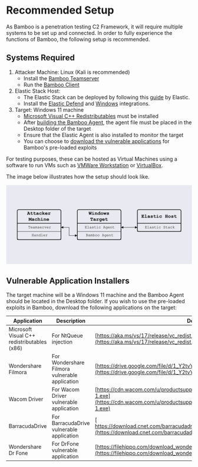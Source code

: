# Recommended Setup

As Bamboo is a penetration testing C2 Framework, it will require multiple systems to be set up and connected. In order to fully experience the functions of Bamboo, the following setup is recommended.

## Systems Required

1. Attacker Machine: Linux (Kali is recommended)
   - Install the [Bamboo Teamserver](installation/teamserver-setup.md)
   - Run the [Bamboo Client](using_bamboo_client.md)
2. Elastic Stack Host:
   - The Elastic Stack can be deployed by following this [guide](https://www.elastic.co/guide/en/elastic-stack/current/installing-stack-demo-self.html) by Elastic.
   - Install the [Elastic Defend](https://www.elastic.co/guide/en/security/current/install-endpoint.html) and [Windows](https://www.elastic.co/docs/current/integrations/windows) integrations.
3. Target: Windows 11 machine
   - [Microsoft Visual C++ Redistributables](https://aka.ms/vs/17/release/vc_redist.x86.exe) must be installed
   - After [building the Bamboo Agent](installation/agent-setup.md), the agent file must be placed in the Desktop folder of the target
   - Ensure that the Elastic Agent is also installed to monitor the target
   - You can choose to [download the vulnerable applications](#vulnerable-application-installers) for Bamboo's pre-loaded exploits

For testing purposes, these can be hosted as Virtual Machines using a software to run VMs such as [VMWare Workstation](https://blogs.vmware.com/workstation/2024/05/vmware-workstation-pro-now-available-free-for-personal-use.html) or [VirtualBox](https://www.virtualbox.org/wiki/Downloads).

The image below illustrates how the setup should look like.

![network_diagram](../img/userguide_images/network_diagram.png)

## Vulnerable Application Installers

The target machine will be a Windows 11 machine and the Bamboo Agent should be located in the Desktop folder. If you wish to use the pre-loaded exploits in Bamboo, download the following applications on the target:

| **Application**                             | **Description**                                | **Download Link**                                                                                                                                                                    |
| ------------------------------------------- | ---------------------------------------------- | ------------------------------------------------------------------------------------------------------------------------------------------------------------------------------------ |
| Microsoft Visual C++ redistributables (x86) | For NtQueue injection                          | [https://aka.ms/vs/17/release/vc_redist.x86.exe](https://aka.ms/vs/17/release/vc_redist.x86.exe)                                                                                     |
| Wondershare Filmora                         | For Wondershare Filmora vulnerable application | [https://drive.google.com/file/d/1_Y2tvYV5k76dFDIKTdaH1ULfNQB-ccHT/view](https://drive.google.com/file/d/1_Y2tvYV5k76dFDIKTdaH1ULfNQB-ccHT/view)                                     |
| Wacom Driver                                | For Wacom Driver vulnerable application        | [https://cdn.wacom.com/u/productsupport/drivers/win/professional/WacomTablet_6.3.45-1.exe](https://cdn.wacom.com/u/productsupport/drivers/win/professional/WacomTablet_6.3.45-1.exe) |
| BarracudaDrive                              | For BarracudaDrive vulnerable application      | [<br>https://download.cnet.com/barracudadrive/3001-18506_4-10723210.html](https://download.cnet.com/barracudadrive/3001-18506_4-10723210.html)                                       |
| Wondershare Dr Fone                         | For DrFone vulnerable application              | [https://filehippo.com/download_wondershare-drfone-android/history/](https://filehippo.com/download_wondershare-drfone-android/history/)                                             |
